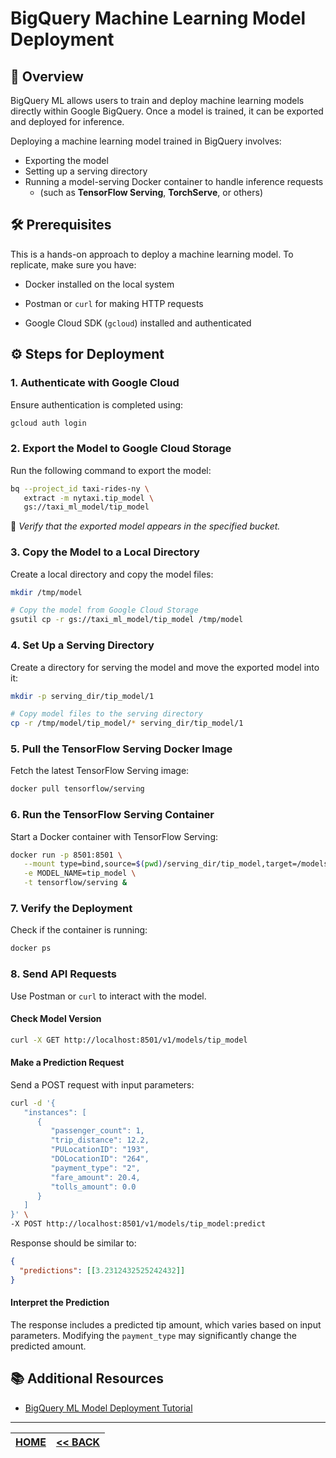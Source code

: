 # BigQuery Machine Learning Model Deployment

## 📌 Overview

BigQuery ML allows users to train and deploy machine learning models directly within Google BigQuery. Once a model is trained, it can be exported and deployed for inference.

Deploying a machine learning model trained in BigQuery involves:

- Exporting the model
- Setting up a serving directory
- Running a model-serving Docker container to handle inference requests
  - (such as **TensorFlow Serving**, **TorchServe**, or others)

## 🛠️ Prerequisites

This is a hands-on approach to deploy a machine learning model.
To replicate, make sure you have:

- Docker installed on the local system

- Postman or `curl` for making HTTP requests
- Google Cloud SDK (`gcloud`) installed and authenticated

## ⚙️ Steps for Deployment

### 1. Authenticate with Google Cloud

Ensure authentication is completed using:

```sh
gcloud auth login
```

### 2. Export the Model to Google Cloud Storage

Run the following command to export the model:

```sh
bq --project_id taxi-rides-ny \
   extract -m nytaxi.tip_model \
   gs://taxi_ml_model/tip_model
```

🔹 _Verify that the exported model appears in the specified bucket._

### 3. Copy the Model to a Local Directory

Create a local directory and copy the model files:

```sh
mkdir /tmp/model

# Copy the model from Google Cloud Storage
gsutil cp -r gs://taxi_ml_model/tip_model /tmp/model
```

### 4. Set Up a Serving Directory

Create a directory for serving the model and move the exported model into it:

```sh
mkdir -p serving_dir/tip_model/1

# Copy model files to the serving directory
cp -r /tmp/model/tip_model/* serving_dir/tip_model/1
```

### 5. Pull the TensorFlow Serving Docker Image

Fetch the latest TensorFlow Serving image:

```sh
docker pull tensorflow/serving
```

### 6. Run the TensorFlow Serving Container

Start a Docker container with TensorFlow Serving:

```sh
docker run -p 8501:8501 \
   --mount type=bind,source=$(pwd)/serving_dir/tip_model,target=/models/tip_model \
   -e MODEL_NAME=tip_model \
   -t tensorflow/serving &
```

### 7. Verify the Deployment

Check if the container is running:

```sh
docker ps
```

### 8. Send API Requests

Use Postman or `curl` to interact with the model.

#### Check Model Version

```sh
curl -X GET http://localhost:8501/v1/models/tip_model
```

#### Make a Prediction Request

Send a POST request with input parameters:

```sh
curl -d '{
   "instances": [
      {
         "passenger_count": 1,
         "trip_distance": 12.2,
         "PULocationID": "193",
         "DOLocationID": "264",
         "payment_type": "2",
         "fare_amount": 20.4,
         "tolls_amount": 0.0
      }
   ]
}' \
-X POST http://localhost:8501/v1/models/tip_model:predict
```

Response should be similar to:

```json
{
  "predictions": [[3.2312432525242432]]
}
```

#### Interpret the Prediction

The response includes a predicted tip amount, which varies based on input parameters. Modifying the `payment_type` may significantly change the predicted amount.

## 📚 Additional Resources

- [BigQuery ML Model Deployment Tutorial](https://cloud.google.com/bigquery-ml/docs/export-model-tutorial)

---

| [HOME](../README.md) | [<< BACK](./3-3-1-notes.md) |
| -------------------- | --------------------------- |
